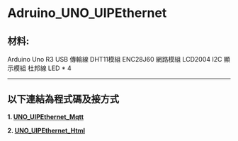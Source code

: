# Adruino_UNO_UIPEthernet

## 材料:

Arduino Uno R3
USB 傳輸線
DHT11模組
ENC28J60 網路模組
LCD2004 I2C 顯示模組
杜邦線
LED * 4

***

## 以下連結為程式碼及接方式

**1. [UNO_UIPEthernet_Mqtt](https://github.com/HungYn/Adruino_UNO_UIPEthernet/tree/main/UNO_UIPEthernet_Mqtt)**

**2. [UNO_UIPEthernet_Html](https://github.com/HungYn/Adruino_UNO_UIPEthernet/tree/main/UNO_UIPEthernet_html)**
